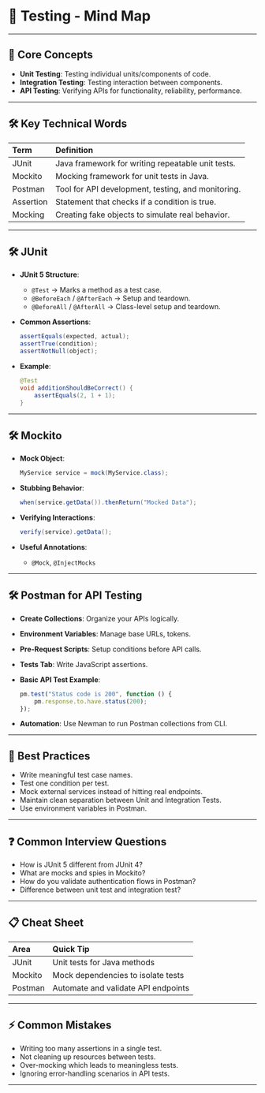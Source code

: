 # 🧪 Testing - Mind Map

---

## 🔹 Core Concepts
- **Unit Testing**: Testing individual units/components of code.
- **Integration Testing**: Testing interaction between components.
- **API Testing**: Verifying APIs for functionality, reliability, performance.

---

## 🛠️ Key Technical Words
| Term | Definition |
|:---|:---|
| JUnit | Java framework for writing repeatable unit tests. |
| Mockito | Mocking framework for unit tests in Java. |
| Postman | Tool for API development, testing, and monitoring. |
| Assertion | Statement that checks if a condition is true. |
| Mocking | Creating fake objects to simulate real behavior. |

---

## 🛠️ JUnit
- **JUnit 5 Structure**:
  - `@Test` → Marks a method as a test case.
  - `@BeforeEach` / `@AfterEach` → Setup and teardown.
  - `@BeforeAll` / `@AfterAll` → Class-level setup and teardown.

- **Common Assertions**:
  ```java
  assertEquals(expected, actual);
  assertTrue(condition);
  assertNotNull(object);
  ```

- **Example**:
  ```java
  @Test
  void additionShouldBeCorrect() {
      assertEquals(2, 1 + 1);
  }
  ```

---

## 🛠️ Mockito
- **Mock Object**:
  ```java
  MyService service = mock(MyService.class);
  ```

- **Stubbing Behavior**:
  ```java
  when(service.getData()).thenReturn("Mocked Data");
  ```

- **Verifying Interactions**:
  ```java
  verify(service).getData();
  ```

- **Useful Annotations**:
  - `@Mock`, `@InjectMocks`

---

## 🛠️ Postman for API Testing
- **Create Collections**: Organize your APIs logically.
- **Environment Variables**: Manage base URLs, tokens.
- **Pre-Request Scripts**: Setup conditions before API calls.
- **Tests Tab**: Write JavaScript assertions.
  
- **Basic API Test Example**:
  ```javascript
  pm.test("Status code is 200", function () {
      pm.response.to.have.status(200);
  });
  ```

- **Automation**: Use Newman to run Postman collections from CLI.

---

## 🎯 Best Practices
- Write meaningful test case names.
- Test one condition per test.
- Mock external services instead of hitting real endpoints.
- Maintain clean separation between Unit and Integration Tests.
- Use environment variables in Postman.

---

## ❓ Common Interview Questions
- How is JUnit 5 different from JUnit 4?
- What are mocks and spies in Mockito?
- How do you validate authentication flows in Postman?
- Difference between unit test and integration test?

---

## 📋 Cheat Sheet
| Area | Quick Tip |
|:---|:---|
| JUnit | Unit tests for Java methods |
| Mockito | Mock dependencies to isolate tests |
| Postman | Automate and validate API endpoints |

---

## ⚡ Common Mistakes
- Writing too many assertions in a single test.
- Not cleaning up resources between tests.
- Over-mocking which leads to meaningless tests.
- Ignoring error-handling scenarios in API tests.

---
